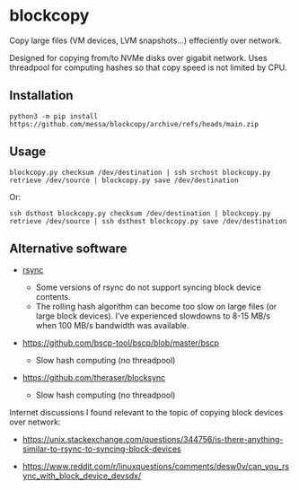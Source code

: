 blockcopy
=========

Copy large files (VM devices, LVM snapshots...) effeciently over network.

Designed for copying from/to NVMe disks over gigabit network.
Uses threadpool for computing hashes so that copy speed is not limited by CPU.


Installation
------------

```shell
python3 -m pip install https://github.com/messa/blockcopy/archive/refs/heads/main.zip
```


Usage
-----

```shell
blockcopy.py checksum /dev/destination | ssh srchost blockcopy.py retrieve /dev/source | blockcopy.py save /dev/destination
```

Or:

```shell
ssh dsthost blockcopy.py checksum /dev/destination | blockcopy.py retrieve /dev/source | ssh dsthost blockcopy.py save /dev/destination
```


Alternative software
--------------------

- [rsync](https://rsync.samba.org/)

  - Some versions of rsync do not support syncing block device contents.
  - The rolling hash algorithm can become too slow on large files (or large block devices).
    I've experienced slowdowns to 8-15 MB/s when 100 MB/s bandwidth was available.

- https://github.com/bscp-tool/bscp/blob/master/bscp

  - Slow hash computing (no threadpool)

- https://github.com/theraser/blocksync

  - Slow hash computing (no threadpool)

Internet discussions I found relevant to the topic of copying block devices over network:

- https://unix.stackexchange.com/questions/344756/is-there-anything-similar-to-rsync-to-syncing-block-devices

- https://www.reddit.com/r/linuxquestions/comments/desw0v/can_you_rsync_with_block_device_devsdx/
